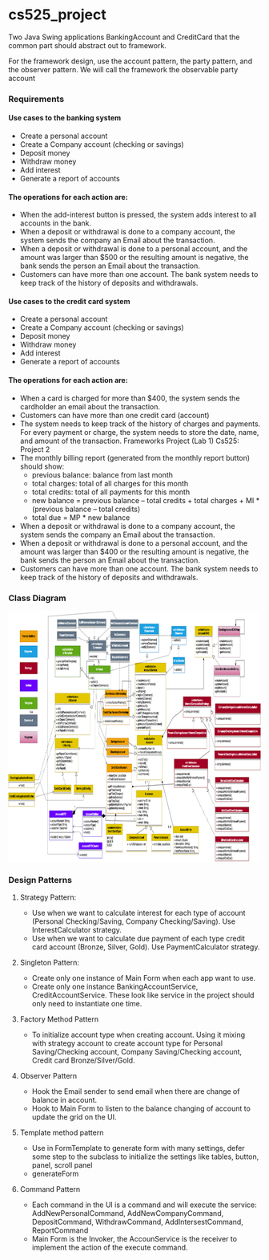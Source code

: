 # cs525_project

Two Java Swing applications BankingAccount and CreditCard that the common part should abstract out to  framework.

For the framework design, use the account pattern, the party pattern, and the observer pattern.
We will call the framework the observable party account

### Requirements

#### Use cases to the banking system
* Create a personal account
* Create a Company account (checking or savings)
* Deposit money
* Withdraw money
* Add interest
* Generate a report of accounts

#### The operations for each action are:

* When the add-interest button is pressed, the system adds interest to all accounts in the bank.
* When a deposit or withdrawal is done to a company account, the system sends the company an
Email about the transaction.
* When a deposit or withdrawal is done to a personal account, and the amount was larger than $500
or the resulting amount is negative, the bank sends the person an Email about the transaction.
* Customers can have more than one account. The bank system needs to keep track of the history of
deposits and withdrawals.

#### Use cases to the credit card system
* Create a personal account
* Create a Company account (checking or savings)
* Deposit money
* Withdraw money
* Add interest
* Generate a report of accounts

#### The operations for each action are:

* When a card is charged for more than $400, the system sends the cardholder an email about the
transaction.
* Customers can have more than one credit card (account)
* The system needs to keep track of the history of charges and payments. For every payment or
charge, the system needs to store the date, name, and amount of the transaction. Frameworks Project (Lab 1)
Cs525: Project 2
* The monthly billing report (generated from the monthly report button) should show:
    - previous balance: balance from last month
    - total charges: total of all charges for this month
    - total credits: total of all payments for this month
    - new balance = previous balance – total credits + total charges + MI * (previous balance – total credits)
    - total due = MP * new balance
* When a deposit or withdrawal is done to a company account, the system sends the company an
  Email about the transaction.
* When a deposit or withdrawal is done to a personal account, and the amount was larger than $400
  or the resulting amount is negative, the bank sends the person an Email about the transaction.
* Customers can have more than one account. The bank system needs to keep track of the history of
  deposits and withdrawals.

### Class Diagram
<p>
    <img src="Analysis/class diagram.png" alt="Logo" width="1000" height="500">
</p>

### Design Patterns

1.  Strategy Pattern:
    - Use when we want to calculate interest for each type of account (Personal Checking/Saving, Company Checking/Saving). Use InterestCalculator strategy.
    - Use when we want to calculate due payment of each type credit card account (Bronze, Silver, Gold). Use PaymentCalculator strategy.

2. Singleton Pattern:
    - Create only one instance of Main Form when each app want to use.
    - Create only one instance BankingAccountService, CreditAccountService. These look like service in the project should only need to instantiate one time.

3. Factory Method Pattern
   - To initialize account type when creating account. Using it mixing with strategy account to create account type for Personal Saving/Checking account, Company Saving/Checking account, Credit card Bronze/Silver/Gold.

4. Observer Pattern
   - Hook the Email sender to send email when there are change of balance in account.
   - Hook to Main Form to listen to the balance changing of account to update the grid on the UI.

5. Template method pattern
   - Use in FormTemplate to generate form with many settings, defer some step to the subclass to initialize the settings like tables, button, panel, scroll panel
    - generateForm
6. Command Pattern
   - Each command in the UI is a command and will execute the service: AddNewPersonalCommand, AddNewCompanyCommand, DepositCommand, WithdrawCommand, AddIntersestCommand, ReportCommand
   - Main Form is the Invoker, the AccounService is the receiver to implement the action of the execute command.

